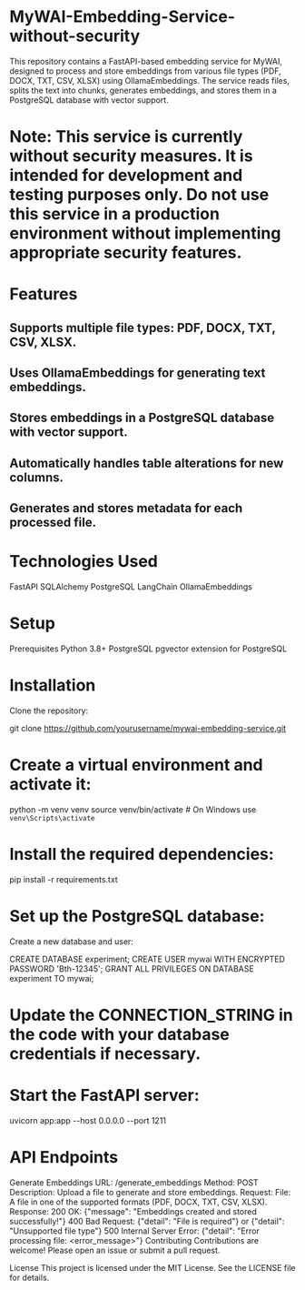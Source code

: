 # MyWAI-Embedding-Service-without-security
This repository contains a FastAPI-based embedding service for MyWAI, designed to process and store embeddings from various file types (PDF, DOCX, TXT, CSV, XLSX) using OllamaEmbeddings. The service reads files, splits the text into chunks, generates embeddings, and stores them in a PostgreSQL database with vector support.

# Note: This service is currently without security measures. It is intended for development and testing purposes only. Do not use this service in a production environment without implementing appropriate security features.

# Features
## Supports multiple file types: PDF, DOCX, TXT, CSV, XLSX.
## Uses OllamaEmbeddings for generating text embeddings.
## Stores embeddings in a PostgreSQL database with vector support.
## Automatically handles table alterations for new columns.
## Generates and stores metadata for each processed file.


# Technologies Used
FastAPI
SQLAlchemy
PostgreSQL
LangChain
OllamaEmbeddings

# Setup
Prerequisites
Python 3.8+
PostgreSQL
pgvector extension for PostgreSQL

# Installation
Clone the repository:

git clone https://github.com/yourusername/mywai-embedding-service.git

# Create a virtual environment and activate it:
python -m venv venv
source venv/bin/activate  # On Windows use `venv\Scripts\activate`

# Install the required dependencies:
pip install -r requirements.txt

# Set up the PostgreSQL database:

Create a new database and user:

CREATE DATABASE experiment;
CREATE USER mywai WITH ENCRYPTED PASSWORD 'Bth-12345';
GRANT ALL PRIVILEGES ON DATABASE experiment TO mywai;

# Update the CONNECTION_STRING in the code with your database credentials if necessary.

# Start the FastAPI server:
uvicorn app:app --host 0.0.0.0 --port 1211

# API Endpoints
Generate Embeddings
URL: /generate_embeddings
Method: POST
Description: Upload a file to generate and store embeddings.
Request:
File: A file in one of the supported formats (PDF, DOCX, TXT, CSV, XLSX).
Response:
200 OK: {"message": "Embeddings created and stored successfully!"}
400 Bad Request: {"detail": "File is required"} or {"detail": "Unsupported file type"}
500 Internal Server Error: {"detail": "Error processing file: <error_message>"}
Contributing
Contributions are welcome! Please open an issue or submit a pull request.

License
This project is licensed under the MIT License. See the LICENSE file for details.
